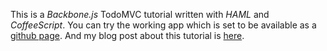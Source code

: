 This is a _Backbone.js_ TodoMVC tutorial written with _HAML_ and _CoffeeScript_.
You can try the working app which is set to be available
as a [github page](http://hi-ogawa.github.io/backbone_test/todo/index.html).
And my blog post about this tutorial is
[here](http://hi-ogawa.github.io/2015/07/26/backbonejs-tutorial/).
